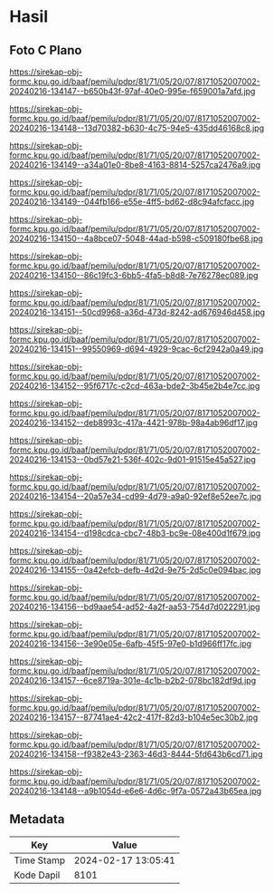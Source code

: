 # Hasil

## Foto C Plano

https://sirekap-obj-formc.kpu.go.id/baaf/pemilu/pdpr/81/71/05/20/07/8171052007002-20240216-134147--b650b43f-97af-40e0-995e-f659001a7afd.jpg

https://sirekap-obj-formc.kpu.go.id/baaf/pemilu/pdpr/81/71/05/20/07/8171052007002-20240216-134148--13d70382-b630-4c75-94e5-435dd46168c8.jpg

https://sirekap-obj-formc.kpu.go.id/baaf/pemilu/pdpr/81/71/05/20/07/8171052007002-20240216-134149--a34a01e0-8be8-4163-8814-5257ca2476a9.jpg

https://sirekap-obj-formc.kpu.go.id/baaf/pemilu/pdpr/81/71/05/20/07/8171052007002-20240216-134149--044fb166-e55e-4ff5-bd62-d8c94afcfacc.jpg

https://sirekap-obj-formc.kpu.go.id/baaf/pemilu/pdpr/81/71/05/20/07/8171052007002-20240216-134150--4a8bce07-5048-44ad-b598-c509180fbe68.jpg

https://sirekap-obj-formc.kpu.go.id/baaf/pemilu/pdpr/81/71/05/20/07/8171052007002-20240216-134150--86c19fc3-6bb5-4fa5-b8d8-7e76278ec089.jpg

https://sirekap-obj-formc.kpu.go.id/baaf/pemilu/pdpr/81/71/05/20/07/8171052007002-20240216-134151--50cd9968-a36d-473d-8242-ad676946d458.jpg

https://sirekap-obj-formc.kpu.go.id/baaf/pemilu/pdpr/81/71/05/20/07/8171052007002-20240216-134151--99550969-d694-4929-9cac-6cf2942a0a49.jpg

https://sirekap-obj-formc.kpu.go.id/baaf/pemilu/pdpr/81/71/05/20/07/8171052007002-20240216-134152--95f6717c-c2cd-463a-bde2-3b45e2b4e7cc.jpg

https://sirekap-obj-formc.kpu.go.id/baaf/pemilu/pdpr/81/71/05/20/07/8171052007002-20240216-134152--deb8993c-417a-4421-978b-98a4ab96df17.jpg

https://sirekap-obj-formc.kpu.go.id/baaf/pemilu/pdpr/81/71/05/20/07/8171052007002-20240216-134153--0bd57e21-536f-402c-9d01-91515e45a527.jpg

https://sirekap-obj-formc.kpu.go.id/baaf/pemilu/pdpr/81/71/05/20/07/8171052007002-20240216-134154--20a57e34-cd99-4d79-a9a0-92ef8e52ee7c.jpg

https://sirekap-obj-formc.kpu.go.id/baaf/pemilu/pdpr/81/71/05/20/07/8171052007002-20240216-134154--d198cdca-cbc7-48b3-bc9e-08e400d1f679.jpg

https://sirekap-obj-formc.kpu.go.id/baaf/pemilu/pdpr/81/71/05/20/07/8171052007002-20240216-134155--0a42efcb-defb-4d2d-9e75-2d5c0e094bac.jpg

https://sirekap-obj-formc.kpu.go.id/baaf/pemilu/pdpr/81/71/05/20/07/8171052007002-20240216-134156--bd9aae54-ad52-4a2f-aa53-754d7d022291.jpg

https://sirekap-obj-formc.kpu.go.id/baaf/pemilu/pdpr/81/71/05/20/07/8171052007002-20240216-134156--3e90e05e-6afb-45f5-97e0-b1d966ff17fc.jpg

https://sirekap-obj-formc.kpu.go.id/baaf/pemilu/pdpr/81/71/05/20/07/8171052007002-20240216-134157--6ce8719a-301e-4c1b-b2b2-078bc182df9d.jpg

https://sirekap-obj-formc.kpu.go.id/baaf/pemilu/pdpr/81/71/05/20/07/8171052007002-20240216-134157--87741ae4-42c2-417f-82d3-b104e5ec30b2.jpg

https://sirekap-obj-formc.kpu.go.id/baaf/pemilu/pdpr/81/71/05/20/07/8171052007002-20240216-134158--f9382e43-2363-46d3-8444-5fd643b6cd71.jpg

https://sirekap-obj-formc.kpu.go.id/baaf/pemilu/pdpr/81/71/05/20/07/8171052007002-20240216-134148--a9b1054d-e6e6-4d6c-9f7a-0572a43b65ea.jpg


## Metadata

| Key        | Value               |
| ---------- | ------------------- |
| Time Stamp | 2024-02-17 13:05:41 |
| Kode Dapil | 8101                |



